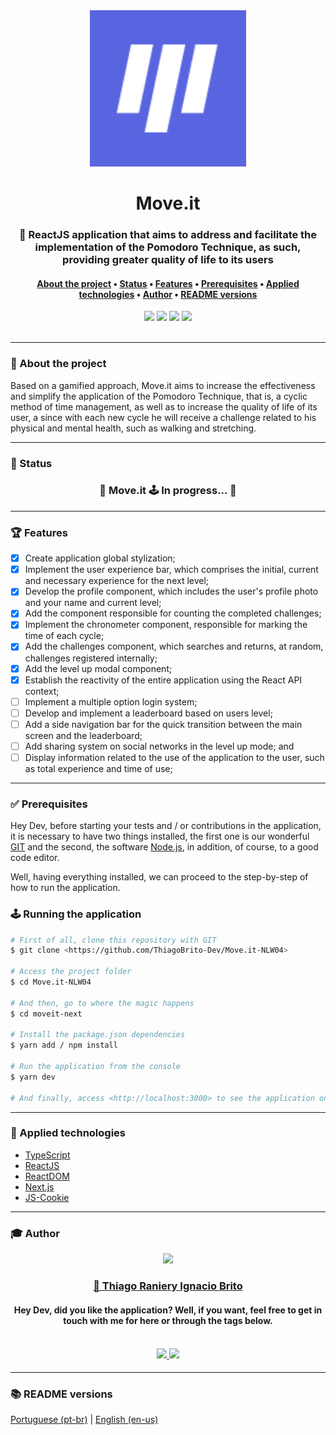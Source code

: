 <div align="center">
    <img src="./assets/logo_moveit.svg" width="250px">
</div>

<h1 align="center">Move.it</h1>

<h3 align="center">
    🚀 ReactJS application that aims to address and facilitate the implementation of the Pomodoro Technique, as such, providing greater quality of life to its users
</h3>

<h4 align="center">
    <a href="#-about-the-project">About the project</a> •
    <a href="#-status">Status</a> •
    <a href="#-features">Features</a> • 
    <a href="#-prerequisites">Prerequisites<a> • 
    <a href="#-applied-technologies">Applied technologies</a> • 
    <a href="#-author">Author</a> •
    <a href="#-readme-versions">README versions</a>
</h4>

<div align="center">
    <img src="https://img.shields.io/static/v1?label=Version&message=1.0&color=4CD62B&style=for-the-badge&logo=ghost"/>
    <img src="https://img.shields.io/static/v1?label=LICENSE&message=MIT&color=4CD62B&style=for-the-badge&logo=ghost"/>
    <img src="https://img.shields.io/static/v1?label=yarn&message=v1.22.5&color=4CD62B&style=for-the-badge&logo=ghost"/>
    <img src="https://img.shields.io/static/v1?label=dependencies&message=up-to-date&color=4CD62B&style=for-the-badge&logo=ghost"/>
</div>

<br/>
<hr>

### 🎯 About the project

<p>
    Based on a gamified approach, Move.it aims to increase the effectiveness and simplify the application of the Pomodoro Technique, that is, a cyclic method of time management, as well as to increase the quality of life of its user, a since with each new cycle he will receive a challenge related to his physical and mental health, such as walking and stretching.
</p>

<hr>

### 🏁 Status

<h3 align="center"> 
	🚧  Move.it 🕹️ In progress... 🚧
</h3> 

<hr>

### 🏆 Features

- [X] Create application global stylization;
- [X] Implement the user experience bar, which comprises the initial, current and necessary experience for the next level;
- [X] Develop the profile component, which includes the user's profile photo and your name and current level;
- [X] Add the component responsible for counting the completed challenges;
- [X] Implement the chronometer component, responsible for marking the time of each cycle;
- [X] Add the challenges component, which searches and returns, at random, challenges registered internally;
- [X] Add the level up modal component;
- [X] Establish the reactivity of the entire application using the React API context;
- [ ] Implement a multiple option login system;
- [ ] Develop and implement a leaderboard based on users level;
- [ ] Add a side navigation bar for the quick transition between the main screen and the leaderboard;
- [ ] Add sharing system on social networks in the level up mode; and
- [ ] Display information related to the use of the application to the user, such as total experience and time of use;

<hr>

### ✅ Prerequisites

Hey Dev, before starting your tests and / or contributions in the application, it is necessary to have two things installed, the first one is our wonderful [GIT](https://git-scm.com) and the second, the software [Node.js](https://nodejs.org/en/), in addition, of course, to a good code editor.

Well, having everything installed, we can proceed to the step-by-step of how to run the application.

### 🕹️ Running the application

```bash
# First of all, clone this repository with GIT
$ git clone <https://github.com/ThiagoBrito-Dev/Move.it-NLW04>

# Access the project folder
$ cd Move.it-NLW04

# And then, go to where the magic happens
$ cd moveit-next

# Install the package.json dependencies
$ yarn add / npm install

# Run the application from the console
$ yarn dev

# And finally, access <http://localhost:3000> to see the application on the local server
```
<hr>

### 🔮 Applied technologies

- [TypeScript](https://www.typescriptlang.org/)
- [ReactJS](https://pt-br.reactjs.org/)
- [ReactDOM](https://pt-br.reactjs.org/docs/react-dom.html)
- [Next.js](https://nextjs.org/)
- [JS-Cookie](https://github.com/js-cookie/js-cookie)

<hr>

### 🎓 Author

<div align="center">
    <img src="https://avatars.githubusercontent.com/u/71851038?s=460&u=045ad8499de94cfde24135d2453d7ffc1d72ebda&v=4" width="350px">
    <br />
    <a href="https://twitter.com/JamesRyBrito">
        <h3>
        🤝 Thiago Raniery Ignacio Brito
        </h3>
    </a>
    <h4>Hey Dev, did you like the application? Well, if you want, feel free to get in touch with me for here or through the tags below.<h4>
    <br />
    <a href="https://www.linkedin.com/in/thiagoranierybrito/">
        <img src="https://img.shields.io/badge/-LinkedIn-blue?style=flat-square&logo=Linkedin&logoColor=white&link=https://www.linkedin.com/in/thiagoranierybrito/">
        </img>
    </a>
    <a href="mailto:thiagobritotrs@gmail.com">
        <img src="https://img.shields.io/badge/-Gmail-c14438?style=flat-square&logo=Gmail&logoColor=white&link=mailto:thiagobritotrs@gmail.com">
        </img>
    </a>
</div>

<hr>

### 📚 README versions

<p>
    <a href="https://github.com/ThiagoBrito-Dev/Move.it-NLW04/blob/main/README.md">Portuguese (pt-br)</a> 
        |   
    <a href="https://github.com/ThiagoBrito-Dev/Move.it-NLW04/blob/main/README-en.md">English (en-us)</a>
</p>